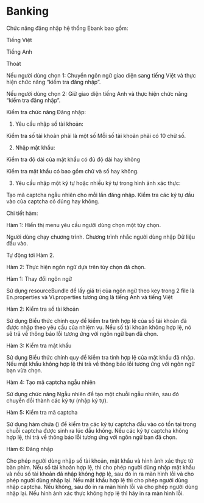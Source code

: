 # Banking
Chức năng đăng nhập hệ thống Ebank bao gồm:

Tiếng Việt

Tiếng Anh

Thoát

Nếu người dùng chọn 1: Chuyển ngôn ngữ giao diện sang tiếng Việt và thực hiện chức năng “kiểm tra đăng nhập”.

Nếu người dùng chọn 2: Giữ giao diện tiếng Anh và thực hiện chức năng “kiểm tra đăng nhập”.

Kiểm tra chức năng Đăng nhập:

1. Yêu cầu nhập số tài khoản:

Kiểm tra số tài khoản phải là một số 
Mỗi số tài khoản phải có 10 chữ số.

2. Nhập mật khẩu:

Kiểm tra độ dài của mật khẩu có đủ độ dài hay không

Kiểm tra mật khẩu có bao gồm chữ và số hay không.

3. Yêu cầu nhập một ký tự hoặc nhiều ký tự trong hình ảnh xác thực:

Tạo mã captcha ngẫu nhiên cho mỗi lần đăng nhập.
Kiểm tra các ký tự đầu vào của captcha có đúng hay không.

Chi tiết hàm: 

Hàm 1: Hiển thị menu yêu cầu người dùng chọn một tùy chọn.

Người dùng chạy chương trình. Chương trình nhắc người dùng nhập Dữ liệu đầu vào.

Tự động tới Hàm 2.


Hàm 2: Thực hiện ngôn ngữ dựa trên tùy chọn đã chọn.

Hàm 1: Thay đổi ngôn ngữ

Sử dụng resourceBundle để lấy giá trị của ngôn ngữ theo key trong 2 file là En.properties và Vi.properties tương ứng là tiếng Anh và tiếng Việt

Hàm 2: Kiểm tra số tài khoản

Sử dụng Biểu thức chính quy để kiểm tra tính hợp lệ của số tài khoản đã được nhập theo yêu cầu của nhiệm vụ.
Nếu số tài khoản không hợp lệ, nó sẽ trả về thông báo lỗi tương ứng với ngôn ngữ bạn đã chọn.

Hàm 3: Kiểm tra mật khẩu

Sử dụng Biểu thức chính quy để kiểm tra tính hợp lệ của mật khẩu đã nhập.
Nếu mật khẩu không hợp lệ thì trả về thông báo lỗi tương ứng với ngôn ngữ bạn vừa chọn.

Hàm 4: Tạo mã captcha ngẫu nhiên

Sử dụng chức năng Ngẫu nhiên để tạo một chuỗi ngẫu nhiên, sau đó chuyển đổi thành các ký tự (nhập ký tự).

Hàm 5: Kiểm tra mã captcha

Sử dụng hàm chứa () để kiểm tra các ký tự captcha đầu vào có tồn tại trong chuỗi captcha được sinh ra lúc đầu không.
Nếu các ký tự captcha không hợp lệ, thì trả về thông báo lỗi tương ứng với ngôn ngữ bạn đã chọn.

Hàm 6: Đăng nhập

Cho phép người dùng nhập số tài khoản, mật khẩu và hình ảnh xác thực từ bàn phím.
Nếu số tài khoản hợp lệ, thì cho phép người dùng nhập mật khẩu và nếu số tài khoản đã nhập không hợp lệ, sau đó in ra màn hình lỗi và cho phép người dùng nhập lại.
Nếu mật khẩu hợp lệ thì cho phép người dùng nhập captcha. Nếu không, sau đó in ra màn hình lỗi và cho phép người dùng nhập lại.
Nếu hình ảnh xác thực không hợp lệ thì hãy in ra màn hình lỗi.
